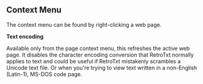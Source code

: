 ## Context Menu

The context menu can be found by right-clicking a web page.

__Text encoding__

Available only from the page context menu, this refreshes the active web page. It disables the character encoding conversion that RetroTxt normally applies to text and could be useful if RetroTxt mistakenly scrambles a Unicode text file. Or when you're trying to view text written in a non-English (Latin-1), MS-DOS code page.
